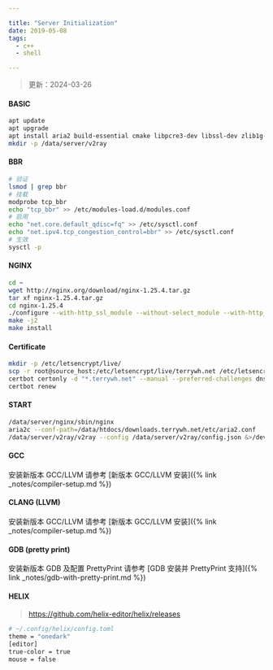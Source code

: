 ```yaml
---

title: "Server Initialization"
date: 2019-05-08
tags:
  - c++
  - shell

---
```


> 更新：2024-03-26

#### BASIC
``` bash
apt update
apt upgrade
apt install aria2 build-essential cmake libpcre3-dev libssl-dev zlib1g-dev
mkdir -p /data/server/v2ray
```

#### BBR
``` bash
# 验证
lsmod | grep bbr
# 挂载
modprobe tcp_bbr
echo "tcp_bbr" >> /etc/modules-load.d/modules.conf
# 启用
echo "net.core.default_qdisc=fq" >> /etc/sysctl.conf
echo "net.ipv4.tcp_congestion_control=bbr" >> /etc/sysctl.conf
# 生效
sysctl -p
```

#### NGINX
``` bash
cd ~
wget http://nginx.org/download/nginx-1.25.4.tar.gz
tar xf nginx-1.25.4.tar.gz
cd nginx-1.25.4
./configure --with-http_ssl_module --without-select_module --with-http_v2_module --with-http_gzip_static_module --prefix=/data/server/nginx
make -j2
make install
```

#### Certificate
``` bash
mkdir -p /etc/letsencrypt/live/
scp -r root@source_host:/etc/letsencrypt/live/terrywh.net /etc/letsencrypt/live/
certbot certonly -d "*.terrywh.net" --manual --preferred-challenges dns
certbot renew
```

#### START
``` bash
/data/server/nginx/sbin/nginx
aria2c --conf-path=/data/htdocs/downloads.terrywh.net/etc/aria2.conf
/data/server/v2ray/v2ray --config /data/server/v2ray/config.json &>/dev/null &
```

#### GCC
安装新版本 GCC/LLVM 请参考 [新版本 GCC/LLVM 安装]({% link _notes/compiler-setup.md %})

#### CLANG (LLVM)
安装新版本 GCC/LLVM 请参考 [新版本 GCC/LLVM 安装]({% link _notes/compiler-setup.md %})

#### GDB (pretty print)
安装新版本 GDB 及配置 PrettyPrint 请参考 [GDB 安装并 PrettyPrint 支持]({% link _notes/gdb-with-pretty-print.md %})

#### HELIX
> https://github.com/helix-editor/helix/releases
``` bash
# ~/.config/helix/config.toml
theme = "onedark"
[editor]
true-color = true
mouse = false
```